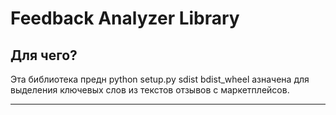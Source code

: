 # Feedback Analyzer Library #

## Для чего? ##
Эта библиотека предн python setup.py sdist bdist_wheel  азначена для выделения ключевых слов из текстов отзывов с маркетплейсов.

------